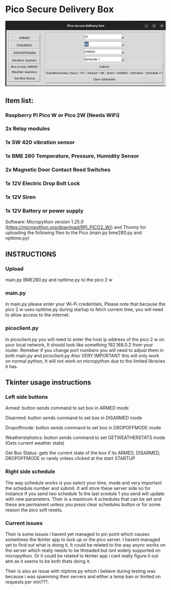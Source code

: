 # Pico Secure Delivery Box
![Setup guide](/Building-box/tkinterscreenshot.png)

## Item list:

### Raspberry Pi Pico W or Pico 2W (Needs WiFi)

### 2x Relay modules

### 1x SW 420 vibration sensor

### 1x BME 280 Temperature, Pressure, Humidity Sensor

### 2x Magnetic Door Contact Reed Switches

### 1x 12V Electric Drop Bolt Lock

### 1x 12V Siren

### 1x 12V Battery or power supply

Software: Micropython version 1.25.0 (https://micropython.org/download/RPI_PICO2_W/) and Thonny for uploading the following files to the Pico (main.py bme280.py and npttime.py)

## INSTRUCTIONS

### Upload
main.py BME280.py and npttime.py to the pico 2 w

### main.py
In main.py please enter your Wi-Fi credentials, Please note that because the pico 2 w uses npttime.py during startup to fetch current time, you will need to allow access to the internet.

### picoclient.py
In picoclient.py you will need to enter the host ip address of the pico 2 w on your local network, It should look like something 192.168.0.2 from your router. 
Remeber if you change port numbers you will need to adjust them in both main.py and picoclient.py
Also VERY IMPORTANT this will only work on normal python, It will not work on micropython due to the limited libraries it has.

## Tkinter usage instructions
### Left side buttons
Armed: button sends command to set box in ARMED mode

Disarmed: button sends command to set box in DISARMED mode

Dropoffmode: button sends command to set box in DROPOFFMODE mode

Weatherstatistics: button sends command to set GETWEATHERSTATS mode (Gets current weather stats)

Get Box Status: gets the current state of the box if its ARMED, DISARMED, DROPOFFMODE or rarely unless clicked at the start STARTUP

### Right side schedule
The way schedule works is you select your time, mode and very important the schedule number and submit. It will store these server side so for instance if you send two schedule 1s the last scedule 1
you send will update with new parameters. Their is a maximum 4 schedules that can be set and these are permanent unless you press clear schedules button or for some reason the pico soft resets.

### Current issues
Their is some issues i havent yet managed to pin point which causes sometimes the tkinter app to lock up or the pico server. I havent managed yet to find out what is doing it, It could be related to the way async works on the server which really needs to be threaded but isnt widely supported on micropython. Or it could be related to tkinter app i cant really figure it out atm as it seems to be both thats doing it.

Their is also an issue with ntptime.py which i believe during testing was because i was spamming their servers and either a temp ban or limited on requests per min???.



